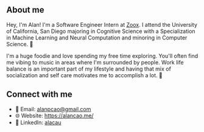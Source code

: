 ## About me
Hey, I'm Alan! I'm a Software Engineer Intern at [Zoox](https://www.linkedin.com/company/zoox-inc/). I attend the University of California, San Diego majoring in Cognitive Science with a Specialization in Machine Learning and Neural Computation and minoring in Computer Science. 🧠

I'm a huge foodie and love spending my free time exploring. You'll often find me vibing to music in areas where I'm surrounded by people. Work life balance is an important part of my lifestyle and having that mix of socialization and self care motivates me to accomplish a lot. 🤩

## Connect with me
- 📧 Email: alanpcao@gmail.com
- 🌐 Website: https://alancao.me/
- 💼 LinkedIn: [alacau](https://linkedin.com/in/alacau/)
